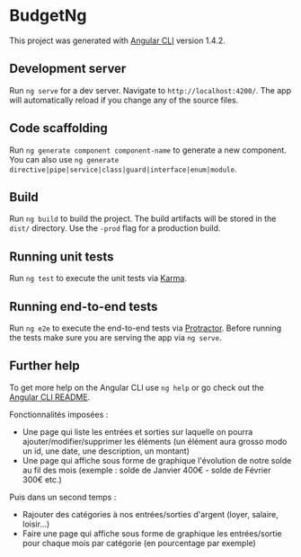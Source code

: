 # BudgetNg

This project was generated with [Angular CLI](https://github.com/angular/angular-cli) version 1.4.2.

## Development server

Run `ng serve` for a dev server. Navigate to `http://localhost:4200/`. The app will automatically reload if you change any of the source files.

## Code scaffolding

Run `ng generate component component-name` to generate a new component. You can also use `ng generate directive|pipe|service|class|guard|interface|enum|module`.

## Build

Run `ng build` to build the project. The build artifacts will be stored in the `dist/` directory. Use the `-prod` flag for a production build.

## Running unit tests

Run `ng test` to execute the unit tests via [Karma](https://karma-runner.github.io).

## Running end-to-end tests

Run `ng e2e` to execute the end-to-end tests via [Protractor](http://www.protractortest.org/).
Before running the tests make sure you are serving the app via `ng serve`.

## Further help

To get more help on the Angular CLI use `ng help` or go check out the [Angular CLI README](https://github.com/angular/angular-cli/blob/master/README.md).

Fonctionnalités imposées :
  - Une page qui liste les entrées et sorties sur laquelle on pourra ajouter/modifier/supprimer les éléments (un élément aura grosso modo un id, une date, une description, un montant)
  - Une page qui affiche sous forme de graphique l'évolution de notre solde au fil des mois (exemple : solde de Janvier 400€ - solde de Février 300€ etc.)

 Puis dans un second temps :
  - Rajouter des catégories à nos entrées/sorties d'argent (loyer, salaire, loisir...)
  - Faire une page qui affiche sous forme de graphique les entrées/sortie pour chaque mois par catégorie (en pourcentage par exemple)

